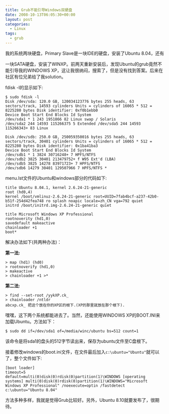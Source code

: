 ```yaml
---
title: Grub不能引导Windows双硬盘
date: 2008-10-13T06:05:30+00:00
layout: post
categories:
  - Linux
tags:
  - grub
---
```


我的系统两块硬盘，Primary Slave是一块IDE的硬盘，安装了Ubuntu 8.04，还有

一块SATA硬盘，安装了WINXP。前两天重新安装后，发现Ubuntu的grub竟然不能引导我的WINDOWS XP，这让我很纳闷，搜索了，但是没有找到答案。后来在社区有位兄弟给了我solution。

fdisk -l的显示如下:
```
$ sudo fdisk -l
Disk /dev/sda: 120.0 GB, 120034123776 bytes 255 heads, 63 sectors/track, 14593 cylinders Units = cylinders of 16065 * 512 = 8225280 bytes Disk identifier: 0xf0b1ebb0
Device Boot Start End Blocks Id System
/dev/sda1 * 1 243 1951866 82 Linux swap / Solaris
/dev/sda2 244 14593 115266375 5 Extended /dev/sda5 244 14593 115266343+ 83 Linux

Disk /dev/sdb: 250.0 GB, 250059350016 bytes 255 heads, 63 sectors/track, 30401 cylinders Units = cylinders of 16065 * 512 = 8225280 bytes Disk identifier: 0x1ba41ba3
Device Boot Start End Blocks Id System
/dev/sdb1 * 1 3824 30716248+ 7 HPFS/NTFS
/dev/sdb2 3825 30401 213479752+ f W95 Ext'd (LBA)
/dev/sdb5 3825 14278 83971723+ 7 HPFS/NTFS
/dev/sdb6 14279 30401 129507966 7 HPFS/NTFS *
```
<!--more-->
menu.lst文件的Ubuntu和windows部分的代码如下:
```
title Ubuntu 8.04.1, kernel 2.6.24-21-generic
root (hd0,4)
kernel /boot/vmlinuz-2.6.24-21-generic root=UUID=7fab4bcf-a237-42b0-b51f-254d42fea748 ro splash noapic locale=zh_CN vga=792 quiet
initrd /boot/initrd.img-2.6.24-21-generic quiet

title Microsoft Windows XP Professional
rootnoverity (hd1,0)
savedefault makeactive
chainloader +1
boot*
```

解决办法如下(共两种办法)：

**第一法:**
```
> map (hd1) (hd0)
> rootnoverify (hd1,0)
> makeactive
> chainloader +1 >*
```

**第二法:**
```
> find --set-root /yykXP.ck_
> chainloader /ntldr
abcxp.ck_ 把这个放在你的XP区的根下.(XP的那里就放在那个根下).
```

嘿嘿，这下两个系统都能进去了。当然，还能使用WINDOWS XP的BOOT.INI来加载Ubuntu。方法如下：
```
$ sudo dd if=/dev/sda1 of=/media/winc/ubuntu bs=512 count=1
```

该命令是将sda1的盘头的512字节读出来，保存为ubuntu文件至C盘根下。

接着修改windows的boot.ini文件，在文件最后加入`c:\ubuntu="Ubuntu"`就可以了，整个文件如下:
```
[boot loader]
timeout=5
default=multi(0)disk(0)rdisk(0)partition(1)\WINDOWS [operating systems] multi(0)disk(0)rdisk(0)partition(1)\WINDOWS="Microsoft Windows XP Professional" /noexecute=optin /fastdetect
c:\ubuntu="Ubuntu 8.04"
```

方法多种多样，我就是觉得Grub比较好。另外，Ubuntu 8.10就要发布了，很期待。
